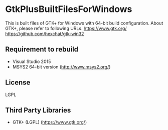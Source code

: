 # GtkPlusBuiltFilesForWindows
This is built files of GTK+ for Windows with 64-bit build configuration.
About GTK+, please refer to following URLs.
https://www.gtk.org/
https://github.com/hexchat/gtk-win32

## Requirement to rebuild
* Visual Studio 2015
* MSYS2 64-bit version (<http://www.msys2.org/>)

## License
LGPL

## Third Party Libraries
* GTK+ (LGPL) (<https://www.gtk.org/>)
